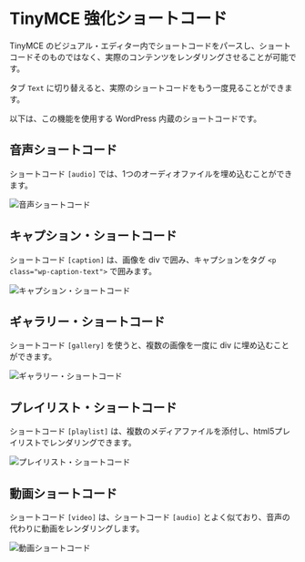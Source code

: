 <!-- 
# TinyMCE Enhanced Shortcodes
 -->
# TinyMCE 強化ショートコード

<!-- 
It's possible to parse shortcodes within the visual editor of TinyMCE and make them render actual content, rather than the shortcode itself.
 -->
TinyMCE のビジュアル・エディター内でショートコードをパースし、ショートコードそのものではなく、実際のコンテンツをレンダリングさせることが可能です。

<!-- 
Switching to the `Text` tab allows you to see the actual shortcode again.
 -->
タブ `Text` に切り替えると、実際のショートコードをもう一度見ることができます。

<!-- 
Below are the built-in WordPress shortcodes that use this functionality.
 -->
以下は、この機能を使用する WordPress 内蔵のショートコードです。

<!-- 
## Audio Shortcode
 -->
## 音声ショートコード

<!-- 
The `[audio]` shortcode allows you to embed a single audio file.
 -->
ショートコード `[audio]` では、1つのオーディオファイルを埋め込むことができます。

<!-- 
![The audio shortcode](https://i3.wp.com/developer.wordpress.org/files/2014/09/shortcodes-tinymce-enhanced-shortcodes-01.png)
 -->
![音声ショートコード](https://i3.wp.com/developer.wordpress.org/files/2014/09/shortcodes-tinymce-enhanced-shortcodes-01.png)

<!-- 
## Caption Shortcode
 -->
## キャプション・ショートコード

<!-- 
The `[caption]` shortcode wraps the image in a div and puts a `<p class="wp-caption-text">` tag around the caption.
 -->
ショートコード `[caption]` は、画像を div で囲み、キャプションをタグ `<p class="wp-caption-text">` で囲みます。

<!-- 
![The caption shortcode](https://i3.wp.com/developer.wordpress.org/files/2014/09/shortcodes-tinymce-enhanced-shortcodes-02.png)
 -->
![キャプション・ショートコード](https://i3.wp.com/developer.wordpress.org/files/2014/09/shortcodes-tinymce-enhanced-shortcodes-02.png)

<!-- 
## Gallery Shortcode
 -->
## ギャラリー・ショートコード

<!-- 
The `[gallery]` shortcode allows you to embed several images at once in a div.
 -->
ショートコード `[gallery]` を使うと、複数の画像を一度に div に埋め込むことができます。

<!-- 
![The gallery shortcode](https://i3.wp.com/developer.wordpress.org/files/2014/09/shortcodes-tinymce-enhanced-shortcodes-03.png)
 -->
![ギャラリー・ショートコード](https://i3.wp.com/developer.wordpress.org/files/2014/09/shortcodes-tinymce-enhanced-shortcodes-03.png)

<!-- 
## Playlist Shortcode
 -->
## プレイリスト・ショートコード

<!-- 
The `[playlist]` shortcode allows you to attach more than one media file and render with an html5 playlist.
 -->
ショートコード `[playlist]` は、複数のメディアファイルを添付し、html5プレイリストでレンダリングできます。

<!-- 
![The playlist shortcode](https://i3.wp.com/developer.wordpress.org/files/2014/09/shortcodes-tinymce-enhanced-shortcodes-04.png)
 -->
![プレイリスト・ショートコード](https://i3.wp.com/developer.wordpress.org/files/2014/09/shortcodes-tinymce-enhanced-shortcodes-04.png)

<!-- 
## Video Shortcode
 -->
## 動画ショートコード

<!-- 
The `[video]` shortcode is very similar to the `[audio]` shortcode, it simply renders a video instead of audio.
 -->
ショートコード `[video]` は、ショートコード `[audio]` とよく似ており、音声の代わりに動画をレンダリングします。

<!-- 
![The video shortcode](https://i3.wp.com/developer.wordpress.org/files/2014/09/shortcodes-tinymce-enhanced-shortcodes-05.png)
 -->
![動画ショートコード](https://i3.wp.com/developer.wordpress.org/files/2014/09/shortcodes-tinymce-enhanced-shortcodes-05.png)